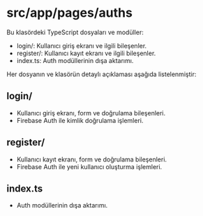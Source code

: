 # src/app/pages/auths

Bu klasördeki TypeScript dosyaları ve modüller:

- login/: Kullanıcı giriş ekranı ve ilgili bileşenler.
- register/: Kullanıcı kayıt ekranı ve ilgili bileşenler.
- index.ts: Auth modüllerinin dışa aktarımı.

Her dosyanın ve klasörün detaylı açıklaması aşağıda listelenmiştir:

## login/
- Kullanıcı giriş ekranı, form ve doğrulama bileşenleri.
- Firebase Auth ile kimlik doğrulama işlemleri.

## register/
- Kullanıcı kayıt ekranı, form ve doğrulama bileşenleri.
- Firebase Auth ile yeni kullanıcı oluşturma işlemleri.

## index.ts
- Auth modüllerinin dışa aktarımı.
